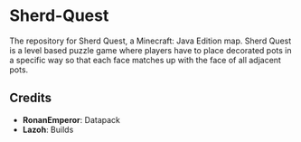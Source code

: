 # Sherd-Quest

The repository for Sherd Quest, a Minecraft: Java Edition map. Sherd Quest is a level based puzzle game where players have to place decorated pots in a specific way so that each face matches up with the face of all adjacent pots.

## Credits

- **RonanEmperor**: Datapack
- **Lazoh**: Builds
